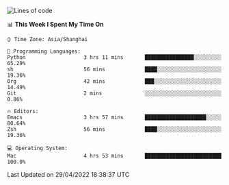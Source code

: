 <!--START_SECTION:waka-->
![Lines of code](https://img.shields.io/badge/From%20Hello%20World%20I%27ve%20Written-22%20Thousand%20lines%20of%20code-blue)

📊 **This Week I Spent My Time On** 

```text
⌚︎ Time Zone: Asia/Shanghai

💬 Programming Languages: 
Python                   3 hrs 11 mins       ████████████████░░░░░░░░░   65.29% 
sh                       56 mins             ████░░░░░░░░░░░░░░░░░░░░░   19.36% 
Org                      42 mins             ███░░░░░░░░░░░░░░░░░░░░░░   14.49% 
Git                      2 mins              ░░░░░░░░░░░░░░░░░░░░░░░░░   0.86%

🔥 Editors: 
Emacs                    3 hrs 57 mins       ████████████████████░░░░░   80.64% 
Zsh                      56 mins             ████░░░░░░░░░░░░░░░░░░░░░   19.36%

💻 Operating System: 
Mac                      4 hrs 53 mins       █████████████████████████   100.0%

```


 Last Updated on 29/04/2022 18:38:37 UTC
<!--END_SECTION:waka-->
